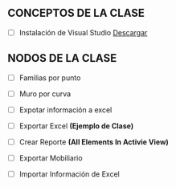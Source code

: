 ## CONCEPTOS DE LA CLASE
- [ ] Instalación de Visual Studio  [Descargar](https://visualstudio.microsoft.com/es/)

## NODOS DE LA CLASE

- [ ] Familias por punto
- [ ] Muro por curva
- [ ] Expotar información a excel
- [ ] Exportar Excel **(Ejemplo de Clase)**

- [ ] Crear Reporte **(All Elements In Activie View)**
- [ ] Exportar Mobiliario
- [ ] Importar Información de Excel
